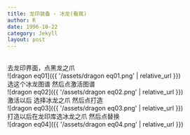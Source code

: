 ```yaml
---
title: 龙印装备 - 冰龙(看我)
author: R
date: 1996-10-22
category: Jekyll
layout: post
---
```


<!--*Updated on 1/30/2024*<br>
![Research_expand]({{ '/assets/expand0130.png' | relative_url }})-->
<br>
去龙印界面，点黑龙之爪
<br>
![dragon eq01]({{ '/assets/dragon eq01.png' | relative_url }})
<br>
选这个冰龙图谱 然后点激活图谱
<br>
![dragon eq02]({{ '/assets/dragon eq02.png' | relative_url }})
<br>
激活以后 选择冰龙之爪 然后点打造
<br>
![dragon eq03]({{ '/assets/dragon eq03.png' | relative_url }})
<br>
打造以后在龙印库选冰龙之爪 然后点替换
<br>
![dragon eq04]({{ '/assets/dragon eq04.png' | relative_url }})